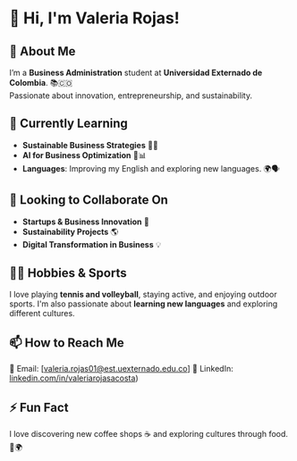# 👋 Hi, I'm Valeria Rojas!  


## 👀 About Me  
I’m a **Business Administration** student at **Universidad Externado de Colombia**. 📚🇨🇴  
Passionate about innovation, entrepreneurship, and sustainability.  

## 🌱 Currently Learning  
  
- **Sustainable Business Strategies** 🌱🏢  
- **AI for Business Optimization** 🤖📊  
- **Languages**: Improving my English and exploring new languages. 🌍🗣️  

## 💞️ Looking to Collaborate On  
- **Startups & Business Innovation** 🚀  
- **Sustainability Projects** 🌎  
- **Digital Transformation in Business** 💡  

## 🎾🏐 Hobbies & Sports  
I love playing **tennis and volleyball**, staying active, and enjoying outdoor sports. I'm also passionate about **learning new languages** and exploring different cultures.  

## 📫 How to Reach Me  
📩 Email: [valeria.rojas01@est.uexternado.edu.co] 
🔗 LinkedIn: [linkedin.com/in/valeriarojasacosta](https://www.linkedin.com/in/valeria-rojas-acosta-7722a5247/))  

## ⚡ Fun Fact  
I love discovering new coffee shops ☕ and exploring cultures through food. 🍜🌍  






